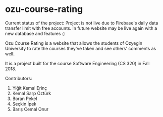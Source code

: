 # ozu-course-rating

Current status of the project: Project is not live due to Firebase's daily data transfer limit with free accounts. In future website may be live again with a new database and features :)

Ozu Course Rating is a website that allows the students of Ozyegin University to rate the courses they've taken and see others' comments as well. 

It is a project built for the course Software Engineering (CS 320) in Fall 2018.

Contributors: 
1. Yiğit Kemal Erinç
2. Kemal Sarp Öztürk
3. Boran Pekel
4. Seçkin İpek
5. Barış Cemal Onur
